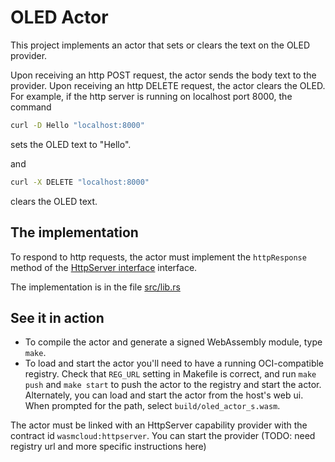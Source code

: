 # OLED Actor

This project implements an actor that sets or clears the text on the OLED provider.

Upon receiving an http POST request, the actor sends the body text to the provider.
Upon receiving an http DELETE request, the actor clears the OLED.
For example, if the http server is running on localhost port 8000,
the command

```bash
curl -D Hello "localhost:8000"
```

sets the OLED text to "Hello".

and

```bash
curl -X DELETE "localhost:8000"
```

clears the OLED text.

## The implementation

To respond to http requests, the actor must implement the
`httpResponse` method of the
[HttpServer interface](https://github.com/wasmCloud/interfaces/tree/main/httpserver) interface.

The implementation is in the file [src/lib.rs](./src/lib.rs)

## See it in action

- To compile the actor and generate a signed WebAssembly module, type `make`.
- To load and start the actor you'll need to have a running OCI-compatible
  registry. Check that `REG_URL` setting in Makefile is correct, and run
  `make push` and `make start` to push the actor to the registry
  and start the actor.
  Alternately, you can load and start the actor from the host's web ui.
  When prompted for the path,
  select `build/oled_actor_s.wasm`.

The actor must be linked with an HttpServer capability
provider with the contract id `wasmcloud:httpserver`. You can start the
provider (TODO: need registry url and more specific instructions here)
